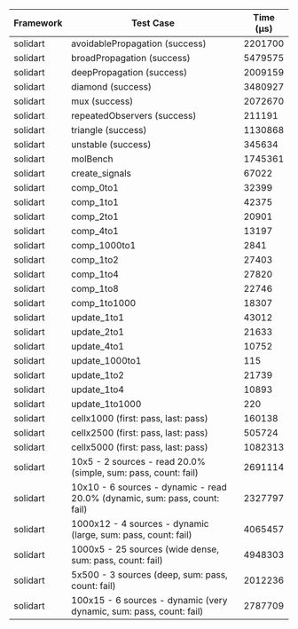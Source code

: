 | Framework | Test Case | Time (μs) |
| --- | --- | --- |
| solidart | avoidablePropagation (success) | 2201700 |
| solidart | broadPropagation (success) | 5479575 |
| solidart | deepPropagation (success) | 2009159 |
| solidart | diamond (success) | 3480927 |
| solidart | mux (success) | 2072670 |
| solidart | repeatedObservers (success) | 211191 |
| solidart | triangle (success) | 1130868 |
| solidart | unstable (success) | 345634 |
| solidart | molBench | 1745361 |
| solidart | create_signals | 67022 |
| solidart | comp_0to1 | 32399 |
| solidart | comp_1to1 | 42375 |
| solidart | comp_2to1 | 20901 |
| solidart | comp_4to1 | 13197 |
| solidart | comp_1000to1 | 2841 |
| solidart | comp_1to2 | 27403 |
| solidart | comp_1to4 | 27820 |
| solidart | comp_1to8 | 22746 |
| solidart | comp_1to1000 | 18307 |
| solidart | update_1to1 | 43012 |
| solidart | update_2to1 | 21633 |
| solidart | update_4to1 | 10752 |
| solidart | update_1000to1 | 115 |
| solidart | update_1to2 | 21739 |
| solidart | update_1to4 | 10893 |
| solidart | update_1to1000 | 220 |
| solidart | cellx1000 (first: pass, last: pass) | 160138 |
| solidart | cellx2500 (first: pass, last: pass) | 505724 |
| solidart | cellx5000 (first: pass, last: pass) | 1082313 |
| solidart | 10x5 - 2 sources - read 20.0% (simple, sum: pass, count: fail) | 2691114 |
| solidart | 10x10 - 6 sources - dynamic - read 20.0% (dynamic, sum: pass, count: fail) | 2327797 |
| solidart | 1000x12 - 4 sources - dynamic (large, sum: pass, count: fail) | 4065457 |
| solidart | 1000x5 - 25 sources (wide dense, sum: pass, count: fail) | 4948303 |
| solidart | 5x500 - 3 sources (deep, sum: pass, count: fail) | 2012236 |
| solidart | 100x15 - 6 sources - dynamic (very dynamic, sum: pass, count: fail) | 2787709 |

